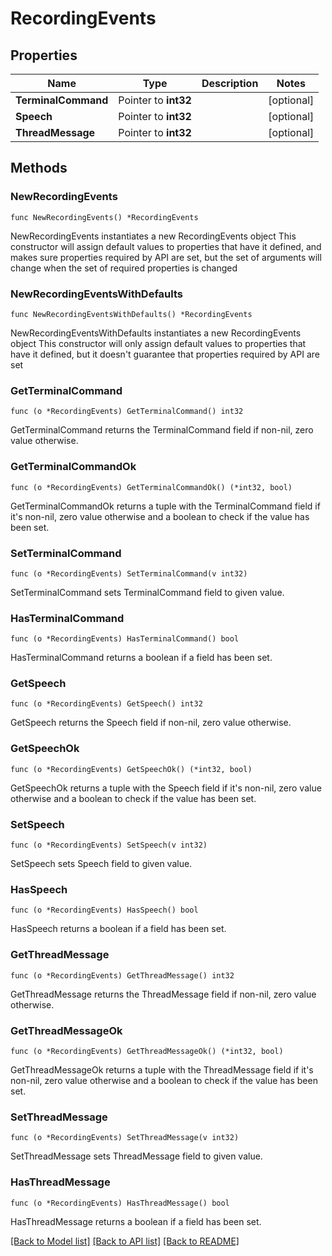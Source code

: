 # RecordingEvents

## Properties

Name | Type | Description | Notes
------------ | ------------- | ------------- | -------------
**TerminalCommand** | Pointer to **int32** |  | [optional] 
**Speech** | Pointer to **int32** |  | [optional] 
**ThreadMessage** | Pointer to **int32** |  | [optional] 

## Methods

### NewRecordingEvents

`func NewRecordingEvents() *RecordingEvents`

NewRecordingEvents instantiates a new RecordingEvents object
This constructor will assign default values to properties that have it defined,
and makes sure properties required by API are set, but the set of arguments
will change when the set of required properties is changed

### NewRecordingEventsWithDefaults

`func NewRecordingEventsWithDefaults() *RecordingEvents`

NewRecordingEventsWithDefaults instantiates a new RecordingEvents object
This constructor will only assign default values to properties that have it defined,
but it doesn't guarantee that properties required by API are set

### GetTerminalCommand

`func (o *RecordingEvents) GetTerminalCommand() int32`

GetTerminalCommand returns the TerminalCommand field if non-nil, zero value otherwise.

### GetTerminalCommandOk

`func (o *RecordingEvents) GetTerminalCommandOk() (*int32, bool)`

GetTerminalCommandOk returns a tuple with the TerminalCommand field if it's non-nil, zero value otherwise
and a boolean to check if the value has been set.

### SetTerminalCommand

`func (o *RecordingEvents) SetTerminalCommand(v int32)`

SetTerminalCommand sets TerminalCommand field to given value.

### HasTerminalCommand

`func (o *RecordingEvents) HasTerminalCommand() bool`

HasTerminalCommand returns a boolean if a field has been set.

### GetSpeech

`func (o *RecordingEvents) GetSpeech() int32`

GetSpeech returns the Speech field if non-nil, zero value otherwise.

### GetSpeechOk

`func (o *RecordingEvents) GetSpeechOk() (*int32, bool)`

GetSpeechOk returns a tuple with the Speech field if it's non-nil, zero value otherwise
and a boolean to check if the value has been set.

### SetSpeech

`func (o *RecordingEvents) SetSpeech(v int32)`

SetSpeech sets Speech field to given value.

### HasSpeech

`func (o *RecordingEvents) HasSpeech() bool`

HasSpeech returns a boolean if a field has been set.

### GetThreadMessage

`func (o *RecordingEvents) GetThreadMessage() int32`

GetThreadMessage returns the ThreadMessage field if non-nil, zero value otherwise.

### GetThreadMessageOk

`func (o *RecordingEvents) GetThreadMessageOk() (*int32, bool)`

GetThreadMessageOk returns a tuple with the ThreadMessage field if it's non-nil, zero value otherwise
and a boolean to check if the value has been set.

### SetThreadMessage

`func (o *RecordingEvents) SetThreadMessage(v int32)`

SetThreadMessage sets ThreadMessage field to given value.

### HasThreadMessage

`func (o *RecordingEvents) HasThreadMessage() bool`

HasThreadMessage returns a boolean if a field has been set.


[[Back to Model list]](../README.md#documentation-for-models) [[Back to API list]](../README.md#documentation-for-api-endpoints) [[Back to README]](../README.md)


